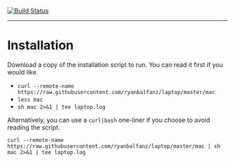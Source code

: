 [![Build Status](https://travis-ci.org/RyanBalfanz/laptop.svg?branch=master)](https://travis-ci.org/RyanBalfanz/laptop)

---


# Installation

Download a copy of the installation script to run. You can read it first if you would like.

- `curl --remote-name https://raw.githubusercontent.com/ryanbalfanz/laptop/master/mac`
- `less mac`
- `sh mac 2>&1 | tee laptop.log`

Alternatively, you can use a `curl|bash` one-liner if you choose to avoid reading the script.

```
curl --remote-name https://raw.githubusercontent.com/ryanbalfanz/laptop/master/mac | sh mac 2>&1 | tee laptop.log
```
